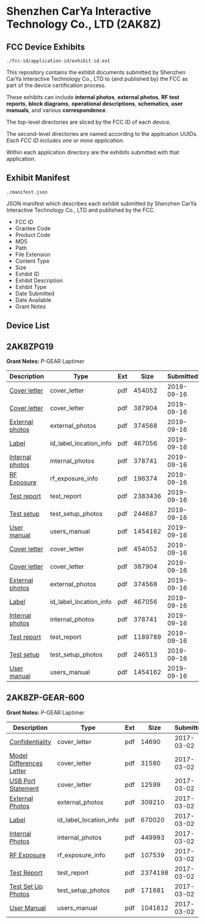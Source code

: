 # Shenzhen CarYa Interactive Technology Co., LTD (2AK8Z)
## FCC Device Exhibits

```
./fcc-id/application-id/exhibit-id.ext
```

This repository contains the exhibit documents submitted by Shenzhen CarYa Interactive Technology Co., LTD to (and published by) the FCC as part of the device certification process.

These exhibits can include **internal photos**, **external photos**, **RF test reports**, **block diagrams**, **operational descriptions**, **schematics**, **user manuals**, and various **correspondence**.

The top-level directories are sliced by the FCC ID of each device.

The second-level directories are named according to the application UUIDs. *Each FCC ID includes one or more application.*

Within each application directory are the exhibits submitted with that application. 

## Exhibit Manifest

```
./manifest.json
```

JSON manifest which describes each exhibit submitted by Shenzhen CarYa Interactive Technology Co., LTD and published by the FCC.

- FCC ID
- Grantee Code
- Product Code
- MD5
- Path
- File Extension
- Content Type
- Size
- Exhibit ID
- Exhibit Description
- Exhibit Type
- Date Submitted
- Date Available
- Grant Notes

## Device List
## 2AK8ZPG19
**Grant Notes:** P-GEAR Laptimer

| Description | Type | Ext | Size | Submitted | Available |
| ----------- | ---- | --- | ---- | --------- | --------- |
| [Cover letter](2AK8ZPG19/5ebbf87f3cd096dd9086dba70e881c7c/4445290.pdf) | cover_letter | pdf | 454052 | 2019-09-16 | 2019-09-16 |
| [Cover letter](2AK8ZPG19/5ebbf87f3cd096dd9086dba70e881c7c/4445291.pdf) | cover_letter | pdf | 387904 | 2019-09-16 | 2019-09-16 |
| [External photos](2AK8ZPG19/5ebbf87f3cd096dd9086dba70e881c7c/4445292.pdf) | external_photos | pdf | 374568 | 2019-09-16 | 2019-09-16 |
| [Label](2AK8ZPG19/5ebbf87f3cd096dd9086dba70e881c7c/4445293.pdf) | id_label_location_info | pdf | 467056 | 2019-09-16 | 2019-09-16 |
| [Internal photos](2AK8ZPG19/5ebbf87f3cd096dd9086dba70e881c7c/4445294.pdf) | internal_photos | pdf | 378741 | 2019-09-16 | 2019-09-16 |
| [RF Exposure](2AK8ZPG19/5ebbf87f3cd096dd9086dba70e881c7c/4445296.pdf) | rf_exposure_info | pdf | 196374 | 2019-09-16 | 2019-09-16 |
| [Test report](2AK8ZPG19/5ebbf87f3cd096dd9086dba70e881c7c/4445298.pdf) | test_report | pdf | 2383436 | 2019-09-16 | 2019-09-16 |
| [Test setup](2AK8ZPG19/5ebbf87f3cd096dd9086dba70e881c7c/4445299.pdf) | test_setup_photos | pdf | 244687 | 2019-09-16 | 2019-09-16 |
| [User manual](2AK8ZPG19/5ebbf87f3cd096dd9086dba70e881c7c/4445300.pdf) | users_manual | pdf | 1454162 | 2019-09-16 | 2019-09-16 |
| [Cover letter](2AK8ZPG19/0428d0a353ed88e51506e2ebf9948464/4445290.pdf) | cover_letter | pdf | 454052 | 2019-09-16 | 2019-09-16 |
| [Cover letter](2AK8ZPG19/0428d0a353ed88e51506e2ebf9948464/4445291.pdf) | cover_letter | pdf | 387904 | 2019-09-16 | 2019-09-16 |
| [External photos](2AK8ZPG19/0428d0a353ed88e51506e2ebf9948464/4445292.pdf) | external_photos | pdf | 374568 | 2019-09-16 | 2019-09-16 |
| [Label](2AK8ZPG19/0428d0a353ed88e51506e2ebf9948464/4445293.pdf) | id_label_location_info | pdf | 467056 | 2019-09-16 | 2019-09-16 |
| [Internal photos](2AK8ZPG19/0428d0a353ed88e51506e2ebf9948464/4445294.pdf) | internal_photos | pdf | 378741 | 2019-09-16 | 2019-09-16 |
| [Test report](2AK8ZPG19/0428d0a353ed88e51506e2ebf9948464/4445366.pdf) | test_report | pdf | 1189789 | 2019-09-16 | 2019-09-16 |
| [Test setup](2AK8ZPG19/0428d0a353ed88e51506e2ebf9948464/4445367.pdf) | test_setup_photos | pdf | 246513 | 2019-09-16 | 2019-09-16 |
| [User manual](2AK8ZPG19/0428d0a353ed88e51506e2ebf9948464/4445300.pdf) | users_manual | pdf | 1454162 | 2019-09-16 | 2019-09-16 |
## 2AK8ZP-GEAR-600
**Grant Notes:** P-GEAR Laptimer

| Description | Type | Ext | Size | Submitted | Available |
| ----------- | ---- | --- | ---- | --------- | --------- |
| [Confidentiality](2AK8ZP-GEAR-600/f2bc476e729f13c02c09baa5a93cf264/3302289.pdf) | cover_letter | pdf | 14690 | 2017-03-02 | 2017-03-04 |
| [Model Differences Letter](2AK8ZP-GEAR-600/f2bc476e729f13c02c09baa5a93cf264/3302290.pdf) | cover_letter | pdf | 31580 | 2017-03-02 | 2017-03-04 |
| [USB Port Statement](2AK8ZP-GEAR-600/f2bc476e729f13c02c09baa5a93cf264/3302291.pdf) | cover_letter | pdf | 12599 | 2017-03-02 | 2017-03-04 |
| [External Photos](2AK8ZP-GEAR-600/f2bc476e729f13c02c09baa5a93cf264/3302292.pdf) | external_photos | pdf | 309210 | 2017-03-02 | 2017-03-04 |
| [Label](2AK8ZP-GEAR-600/f2bc476e729f13c02c09baa5a93cf264/3302294.pdf) | id_label_location_info | pdf | 670020 | 2017-03-02 | 2017-03-04 |
| [Internal Photos](2AK8ZP-GEAR-600/f2bc476e729f13c02c09baa5a93cf264/3302293.pdf) | internal_photos | pdf | 449993 | 2017-03-02 | 2017-03-04 |
| [RF Exposure](2AK8ZP-GEAR-600/f2bc476e729f13c02c09baa5a93cf264/3302299.pdf) | rf_exposure_info | pdf | 107539 | 2017-03-02 | 2017-03-04 |
| [Test Report](2AK8ZP-GEAR-600/f2bc476e729f13c02c09baa5a93cf264/3302298.pdf) | test_report | pdf | 2374198 | 2017-03-02 | 2017-03-04 |
| [Test Set Up Photos](2AK8ZP-GEAR-600/f2bc476e729f13c02c09baa5a93cf264/3302297.pdf) | test_setup_photos | pdf | 171681 | 2017-03-02 | 2017-03-04 |
| [User Manual](2AK8ZP-GEAR-600/f2bc476e729f13c02c09baa5a93cf264/3302300.pdf) | users_manual | pdf | 1041612 | 2017-03-02 | 2017-03-04 |
